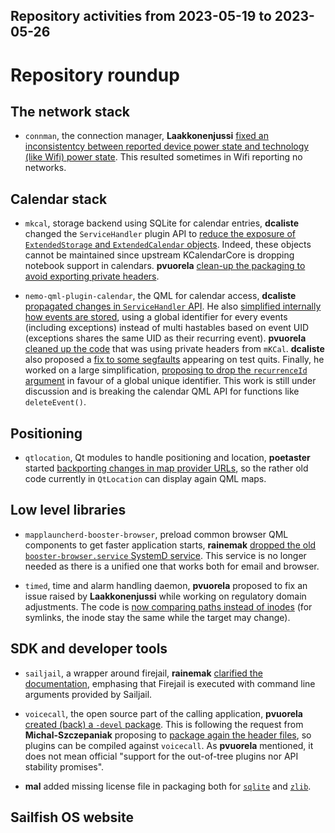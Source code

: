 Repository activities from 2023-05-19 to 2023-05-26
---------------------------------------------------

# Repository roundup


## The network stack

* `connman`, the connection manager, **Laakkonenjussi** [fixed an inconsistentcy between reported device power state and technology (like Wifi) power state](https://github.com/sailfishos/connman/pull/43/files). This resulted sometimes in Wifi reporting no networks.

## Calendar stack

* `mkcal`, storage backend using SQLite for calendar entries, **dcaliste** changed the `ServiceHandler` plugin API to [reduce the exposure of `ExtendedStorage` and `ExtendedCalendar` objects](https://github.com/sailfishos/mkcal/pull/39). Indeed, these objects cannot be maintained since upstream KCalendarCore is dropping notebook support in calendars. **pvuorela** [clean-up the packaging to avoid exporting private headers](https://github.com/sailfishos/mkcal/pull/62).

* `nemo-qml-plugin-calendar`, the QML for calendar access, **dcaliste** [propagated changes in `ServiceHandler` API](https://github.com/sailfishos/nemo-qml-plugin-calendar/pull/52). He also [simplified internally how events are stored](https://github.com/sailfishos/nemo-qml-plugin-calendar/pull/53), using a global identifier for every events (including exceptions) instead of multi hastables based on event UID (exceptions shares the same UID as their recurring event). **pvuorela** [cleaned up the code](https://github.com/sailfishos/nemo-qml-plugin-calendar/pull/55) that was using private headers from `mKCal`. **dcaliste** also proposed a [fix to some segfaults](https://github.com/sailfishos/nemo-qml-plugin-calendar/pull/56) appearing on test quits. Finally, he worked on a large simplification, [proposing to drop the `recurrenceId` argument](https://github.com/sailfishos/nemo-qml-plugin-calendar/pull/54) in favour of a global unique identifier. This work is still under discussion and is breaking the calendar QML API for functions like `deleteEvent()`.

## Positioning

* `qtlocation`, Qt modules to handle positioning and location, **poetaster** started [backporting changes in map provider URLs](https://github.com/sailfishos/qtlocation/pull/2), so the rather old code currently in `QtLocation` can display again QML maps.

## Low level libraries

* `mapplauncherd-booster-browser`, preload common browser QML components to get faster application starts, **rainemak** [dropped the old `booster-browser.service` SystemD service](https://github.com/sailfishos/mapplauncherd-booster-browser/pull/2). This service is no longer needed as there is a unified one that works both for email and browser.

* `timed`, time and alarm handling daemon, **pvuorela** proposed to fix an issue raised by **Laakkonenjussi** while working on regulatory domain adjustments. The code is [now comparing paths instead of inodes](https://github.com/sailfishos/timed/pull/7) (for symlinks, the inode stay the same while the target may change).

## SDK and developer tools

* `sailjail`, a wrapper around firejail, **rainemak** [clarified the documentation](https://github.com/sailfishos/sailjail/pull/78), emphasing that Firejail is executed with command line arguments provided by Sailjail.

* `voicecall`, the open source part of the calling application, **pvuorela** [created (back) a `-devel` package](https://github.com/sailfishos/voicecall/pull/12). This is following the request from **Michal-Szczepaniak** proposing to [package again the header files](https://github.com/sailfishos/voicecall/pull/11), so plugins can be compiled against `voicecall`. As **pvuorela** mentioned, it does not mean official "support for the out-of-tree plugins nor API stability promises".

* **mal** added missing license file in packaging both for [`sqlite`](https://github.com/sailfishos/sqlite/pull/4) and [`zlib`](https://github.com/sailfishos/zlib/pull/3).

## Sailfish OS website
